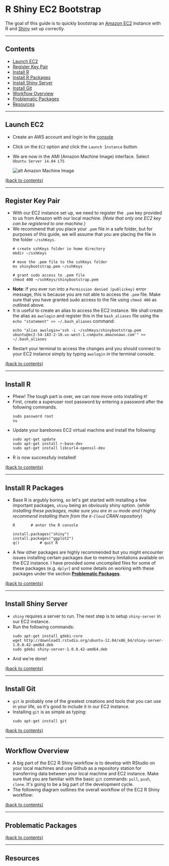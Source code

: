 # R Shiny EC2 Bootstrap
The goal of this guide is to quickly bootstrap an [Amazon EC2](http://aws.amazon.com/ec2/) instance with R and [Shiny](http://shiny.rstudio.com/) set up correctly.

----------
## Contents
* [Launch EC2](#launch-ec2)
* [Register Key Pair](#register-key-pair)
* [Install R](#install-r)
* [Install R Packages](#install-r-packages)
* [Install Shiny Server](#install-shiny-server)
* [Install Git](#install-git)
* [Workflow Overview](#workflow-overview)
* [Problematic Packages](#problematic-packages)
* [Resources](#resources)

----------
## Launch EC2
- Create an AWS account and login to the [console](https://console.aws.amazon.com)
- Click on the `EC2` option and click the `Launch Instance` button.
- We are now in the AMI (Amazon Machine Image) interface.  Select `Ubuntu Server 14.04 LTS`

    ![alt Amazon Machine Image](./images/aws_ec2_ubuntu4.04.png)


[(back to contents)](#contents)

----------
## Register Key Pair
- With our EC2 instance set up, we need to register the `.pem` key provided to us from Amazon with our local machine. (*Note that only one EC2 key can be registered to one machine.*)
- We recommend that you place your `.pem` file in a safe folder, but for purposes of this guide, we will assume that you are placing the file in the folder `~/sshKeys`.
    ```
    # create sshKeys folder in home directory
    mkdir ~/sshKeys
    
    # move the .pem file to the sshKeys folder
    mv shinybootstrap.pem ~/sshKeys
    
    # grant sudo access to .pem file
    chmod 400 ~/sshKeys/shinybootstrap.pem
    ```
- **Note**: If you ever run into a `Permission denied (publickey)` error message, this is because you are not able to access the `.pem` file.  Make sure that you have granted sudo access to the file using `chmod 400` as outlined above.
- It is useful to create an alias to access the EC2 instance.  We shall create the alias as `awslogin` and register this in the `bash_aliases` file using the `echo "statement" >> ~/.bash_aliases` command:
    ```
    echo "alias awslogin='ssh -i ~/sshKeys/shinybootstrap.pem ubuntu@ec2-54-183-2-10.us-west-1.compute.amazonaws.com'" >> ~/.bash_aliases
    ```
- Restart your terminal to access the changes and you should connect to your EC2 instance simply by typing `awslogin` in the terminal console.

[(back to contents)](#contents)

----------
## Install R
- Phew! The tough part is over, we can now move onto installing `R`!
- First, create a superuser root password by entering a password after the following commands.
    ```
    sudo password root
    su
    ```
- Update your barebones EC2 virtual machine and install the following:
    ```
    sudo apt-get update
    sudo apt-get install r-base-dev
    sudo apt-get install libcurl4-openssl-dev
    ```
- R is now successfuly installed!

[(back to contents)](#contents)

----------
## Install R Packages
- Base R is argubly boring, so let's get started with installing a few important packages, `shiny` being an obviously shiny option.  (*while installing these packages, make sure you are in `su` mode and I highly recommend installing them from the `0-Cloud` CRAN repository*)

    ```
    R       # enter the R console
    
    install.packages("shiny")
    install.packages("ggplot2")
    q()         # quit R
    ```
- A few other packages are highly recommended but you might encounter issues installing certain packages due to memory limitations available on the EC2 instance.  I have provided some uncompiled files for some of these packages (e.g. `dplyr`) and some details on working with these packages under the section **[Problematic Packages](#problematic-packages)**.

[(back to contents)](#contents)

----------
## Install Shiny Server
- `shiny` requires a server to run.  The next step is to setup `shiny-server` in our EC2 instance.
- Run the following commands:
    ```
    sudo apt-get install gdebi-core
    wget http://download3.rstudio.org/ubuntu-12.04/x86_64/shiny-server-1.0.0.42-amd64.deb
    sudo gdebi shiny-server-1.0.0.42-amd64.deb
    ```
- And we're done!


[(back to contents)](#contents)

----------
## Install Git
- `git` is probably one of the greatest creations and tools that you can use in your life, so it's good to include it in our EC2 instance.
- Installing `git` is as simple as typing:
    ```
    sudo apt-get install git
    ```

[(back to contents)](#contents)

----------
## Workflow Overview
- A big part of the EC2 R Shiny workflow is to develop with RStudio on your local machines and use Github as a repository station for transferring data between your local machine and EC2 instance.  Make sure that you are familiar with the basic `git` commands: `pull`, `push`, `clone`.  It's going to be a big part of the development cycle.
- The following diagram outlines the overall workflow of the EC2 R Shiny workflow:



[(back to contents)](#contents)


----------
## Problematic Packages



[(back to contents)](#contents)

----------
## Resources
